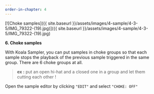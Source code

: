 ```yaml
---
order-in-chapter: 4
---
```


[![Choke samples]({{ site.baseurl }}/assets/images/4-sample/4-3-5/IMG_79322-(19).jpg)]({{
site.baseurl }}/assets/images/4-sample/4-3-5/IMG_79322-(19).jpg)

**6. Choke samples**

With Koala Sampler, you can put samples in choke groups so that each sample stops the playback of the previous sample
triggered in the same group. There are 6 choke groups at all.

> **ex :** put an open hi-hat and a closed one in a group and let them cutting each other !

Open the sample editor by clicking `"EDIT"` and select `"CHOKE: OFF"`
